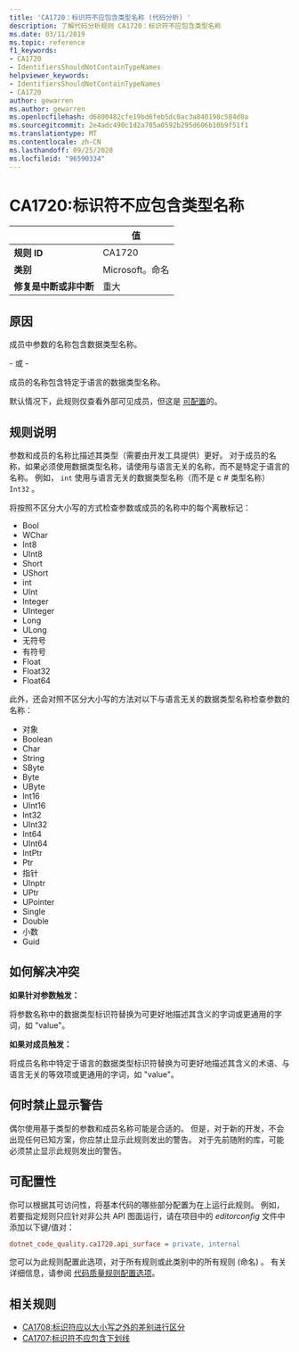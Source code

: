 ```yaml
---
title: 'CA1720：标识符不应包含类型名称 (代码分析) '
description: 了解代码分析规则 CA1720：标识符不应包含类型名称
ms.date: 03/11/2019
ms.topic: reference
f1_keywords:
- CA1720
- IdentifiersShouldNotContainTypeNames
helpviewer_keywords:
- IdentifiersShouldNotContainTypeNames
- CA1720
author: gewarren
ms.author: gewarren
ms.openlocfilehash: d6800482cfe19bd6feb5dc0ac3a840198c584d0a
ms.sourcegitcommit: 2e4adc490c1d2a705a0592b295d606b10b9f51f1
ms.translationtype: MT
ms.contentlocale: zh-CN
ms.lasthandoff: 09/25/2020
ms.locfileid: "96590334"
---
```

# <a name="ca1720-identifiers-should-not-contain-type-names"></a>CA1720:标识符不应包含类型名称

| | 值 |
|-|-|
| **规则 ID** |CA1720|
| **类别** |Microsoft。命名|
| **修复是中断或非中断** |重大|

## <a name="cause"></a>原因

成员中参数的名称包含数据类型名称。

\- 或 -

成员的名称包含特定于语言的数据类型名称。

默认情况下，此规则仅查看外部可见成员，但这是 [可配置](#configurability)的。

## <a name="rule-description"></a>规则说明

参数和成员的名称比描述其类型（需要由开发工具提供）更好。 对于成员的名称，如果必须使用数据类型名称，请使用与语言无关的名称，而不是特定于语言的名称。 例如， `int` 使用与语言无关的数据类型名称（而不是 c # 类型名称） `Int32` 。

将按照不区分大小写的方式检查参数或成员的名称中的每个离散标记：

- Bool
- WChar
- Int8
- UInt8
- Short
- UShort
- int
- UInt
- Integer
- UInteger
- Long
- ULong
- 无符号
- 有符号
- Float
- Float32
- Float64

此外，还会对照不区分大小写的方法对以下与语言无关的数据类型名称检查参数的名称：

- 对象
- Boolean
- Char
- String
- SByte
- Byte
- UByte
- Int16
- UInt16
- Int32
- UInt32
- Int64
- UInt64
- IntPtr
- Ptr
- 指针
- UInptr
- UPtr
- UPointer
- Single
- Double
- 小数
- Guid

## <a name="how-to-fix-violations"></a>如何解决冲突

**如果针对参数触发：**

将参数名称中的数据类型标识符替换为可更好地描述其含义的字词或更通用的字词，如 "value"。

**如果对成员触发：**

将成员名称中特定于语言的数据类型标识符替换为可更好地描述其含义的术语、与语言无关的等效项或更通用的字词，如 "value"。

## <a name="when-to-suppress-warnings"></a>何时禁止显示警告

偶尔使用基于类型的参数和成员名称可能是合适的。 但是，对于新的开发，不会出现任何已知方案，你应禁止显示此规则发出的警告。 对于先前随附的库，可能必须禁止显示此规则发出的警告。

## <a name="configurability"></a>可配置性

你可以根据其可访问性，将基本代码的哪些部分配置为在上运行此规则。 例如，若要指定规则只应针对非公共 API 图面运行，请在项目中的 *editorconfig* 文件中添加以下键/值对：

```ini
dotnet_code_quality.ca1720.api_surface = private, internal
```

您可以为此规则配置此选项，对于所有规则或此类别中的所有规则 (命名) 。 有关详细信息，请参阅 [代码质量规则配置选项](../code-quality-rule-options.md)。

## <a name="related-rules"></a>相关规则

- [CA1708:标识符应以大小写之外的差别进行区分](ca1708.md)
- [CA1707:标识符不应包含下划线](ca1707.md)
